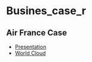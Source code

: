 # Busines_case_r

## Air France Case

* [Presentation](https://docs.google.com/presentation/d/1i5pGwta60_u8z0lfRorNw2waBoIc8KlAOa-U2ujkH6c/edit?usp=sharing)
* [World Cloud](https://chapliza.shinyapps.io/air_shiny/)
